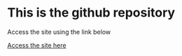 # This is the github repository
Access the site using the link below

[Access the site here](https://chickenabuse.github.io)
